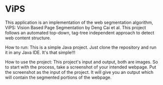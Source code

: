 # ViPS
This application is an implementation of the web segmentation algorithm, ViPS: Vision Based Page Segmentation by Deng Cai et al. This project follows an automated top-down, tag-tree independent approach to detect web content structure.

How to run:
This is a simple Java project. Just clone the repository and run it in any Java IDE. It's that simple!!!

How to use the project:
This project's input and output, both are images. So to start with the process, take a screenshot of your intended webpage. Put the screenshot as the input of the project. It will give you an output which will contain the segmented portions of the webpage.
